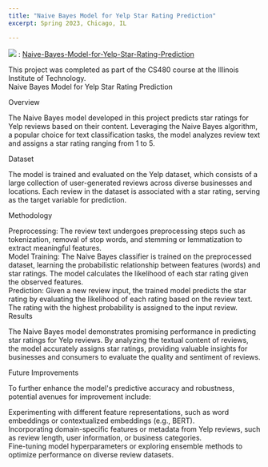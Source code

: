 ```yaml
---
title: "Naive Bayes Model for Yelp Star Rating Prediction"
excerpt: Spring 2023, Chicago, IL

---
```

 
<img src="https://img.shields.io/badge/GitHub-181717?style=flat-square&logo=GitHub&logoColor=white"/> : [Naive-Bayes-Model-for-Yelp-Star-Rating-Prediction](https://github.com/Juhyunn0/Naive-Bayes-Model-for-Yelp-Star-Rating-Prediction)

This project was completed as part of the CS480 course at the Illinois Institute of Technology.   
Naive Bayes Model for Yelp Star Rating Prediction  

Overview  
  
The Naive Bayes model developed in this project predicts star ratings for Yelp reviews based on their content. Leveraging the Naive Bayes algorithm, a popular choice for text classification tasks, the model analyzes review text and assigns a star rating ranging from 1 to 5.  
  
Dataset
  
The model is trained and evaluated on the Yelp dataset, which consists of a large collection of user-generated reviews across diverse businesses and locations. Each review in the dataset is associated with a star rating, serving as the target variable for prediction.  
  
Methodology
  
Preprocessing: The review text undergoes preprocessing steps such as tokenization, removal of stop words, and stemming or lemmatization to extract meaningful features.  
Model Training: The Naive Bayes classifier is trained on the preprocessed dataset, learning the probabilistic relationship between features (words) and star ratings. The model calculates the likelihood of each star rating given the observed features.  
Prediction: Given a new review input, the trained model predicts the star rating by evaluating the likelihood of each rating based on the review text. The rating with the highest probability is assigned to the input review.  
Results  
  
The Naive Bayes model demonstrates promising performance in predicting star ratings for Yelp reviews. By analyzing the textual content of reviews, the model accurately assigns star ratings, providing valuable insights for businesses and consumers to evaluate the quality and sentiment of reviews.  
  
Future Improvements  
  
To further enhance the model's predictive accuracy and robustness, potential avenues for improvement include:  
  
Experimenting with different feature representations, such as word embeddings or contextualized embeddings (e.g., BERT).  
Incorporating domain-specific features or metadata from Yelp reviews, such as review length, user information, or business categories.  
Fine-tuning model hyperparameters or exploring ensemble methods to optimize performance on diverse review datasets.  
